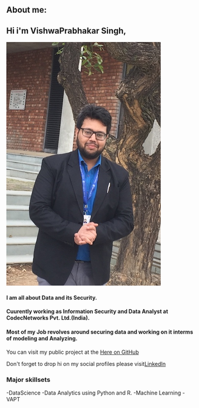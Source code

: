 ## About me:


## Hi i'm VishwaPrabhakar Singh,

![Image](https://github.com/VishwaPrabhakar/vishwa.github.io/blob/master/IMG_5439.JPG)
#### I am all about Data and its Security.
#### Cuurently working as Information Security and Data Analyst at CodecNetworks Pvt. Ltd.(India). 
#### Most of my Job revolves around securing data and working on it interms of modeling and Analyzing.
You can visit my public project at the [Here on GitHub](https://github.com/VishwaPrabhakar)

Don't forget to drop hi on my social profiles please visit[LinkedIn](https://www.linkedin.com/in/vishwaprabhakar/) 

### Major skillsets

-DataScience
-Data Analytics using Python and R.
-Machine Learning
-VAPT 
```markdown

```

